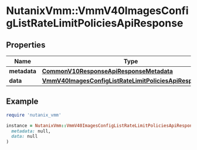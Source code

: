 # NutanixVmm::VmmV40ImagesConfigListRateLimitPoliciesApiResponse

## Properties

| Name | Type | Description | Notes |
| ---- | ---- | ----------- | ----- |
| **metadata** | [**CommonV10ResponseApiResponseMetadata**](CommonV10ResponseApiResponseMetadata.md) |  | [optional] |
| **data** | [**VmmV40ImagesConfigListRateLimitPoliciesApiResponseData**](VmmV40ImagesConfigListRateLimitPoliciesApiResponseData.md) |  | [optional] |

## Example

```ruby
require 'nutanix_vmm'

instance = NutanixVmm::VmmV40ImagesConfigListRateLimitPoliciesApiResponse.new(
  metadata: null,
  data: null
)
```

